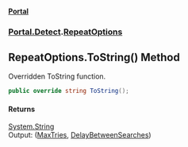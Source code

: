 #### [Portal](index.md 'index')
### [Portal.Detect](Portal.Detect.md 'Portal.Detect').[RepeatOptions](RepeatOptions.md 'Portal.Detect.RepeatOptions')

## RepeatOptions.ToString() Method

Overridden ToString function.

```csharp
public override string ToString();
```

#### Returns
[System.String](https://docs.microsoft.com/en-us/dotnet/api/System.String 'System.String')  
Output: ([MaxTries](RepeatOptions.MaxTries.md 'Portal.Detect.RepeatOptions.MaxTries'), [DelayBetweenSearches](RepeatOptions.DelayBetweenSearches.md 'Portal.Detect.RepeatOptions.DelayBetweenSearches'))